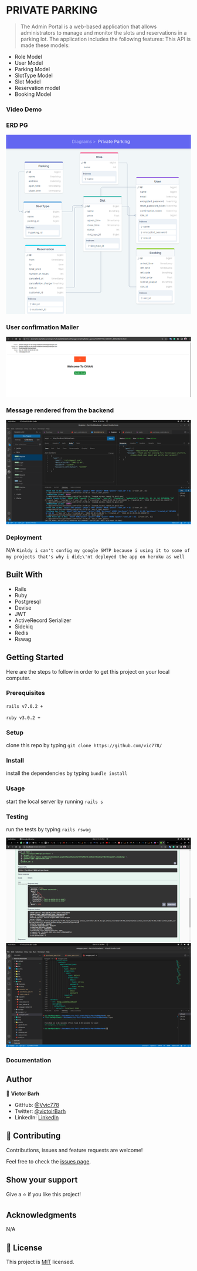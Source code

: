 # PRIVATE PARKING

> The Admin Portal is a web-based application that allows administrators to manage and monitor the slots and reservations in a parking lot. The application includes the following features: This API is made these models:

  - Role Model
  - User Model
  - Parking Model
  - SlotType Model
  - Slot Model 
  - Reservation model 
  - Booking Model
  
### Video Demo

  
### ERD PG
![img](app/assets/images/screen.png)

### User confirmation Mailer
![img](https://github.com/vic778/school-management/blob/develop/app/assets/images/screen3.png)

### Message rendered from the backend 
![img](https://github.com/vic778/school-management/blob/develop/app/assets/images/screenshot2.png)

### Deployment
 N/A `Kinldy i can't config my google SMTP because i using it to some of my projects that's why i did;\'nt deployed the app on heroku as well`
## Built With

- Rails
- Ruby 
- Postgresql
- Devise
- JWT
- ActiveRecord Serializer
- Sidekiq
- Redis
- Rswag

## Getting Started

Here are the steps to follow in order to get this project on your local computer.

### Prerequisites

`rails v7.0.2 +`

`ruby v3.0.2 +`

### Setup

clone this repo by typing `git clone https://github.com/vic778/`

### Install

install the dependencies by typing `bundle install`

### Usage

start the local server by running `rails s`

### Testing

run the tests by typing `rails rswag`

![img](https://github.com/vic778/school-management/blob/develop/app/assets/images/rswag.png)
![img](https://github.com/vic778/school-management/blob/develop/app/assets/images/rspec.png)


### Documentation


## Author

👤 **Victor Barh**

- GitHub: [@Vvic778](https://github.com/vic778)
- Twitter: [@victoirBarh](https://twitter.com/)
- LinkedIn: [LinkedIn](https://linkedin.com/in/victoir-barh)

## 🤝 Contributing

Contributions, issues and feature requests are welcome!

Feel free to check the [issues page](issues/).

## Show your support

Give a ⭐️ if you like this project!

## Acknowledgments

 N/A

## 📝 License

This project is [MIT](lic.url) licensed.
